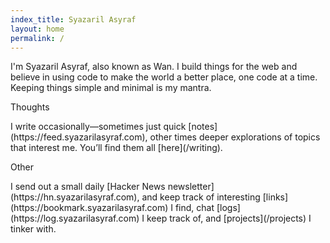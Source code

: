 ```yaml
---
index_title: Syazaril Asyraf
layout: home
permalink: /
---
```


<p class="section"></p>
I'm Syazaril Asyraf, also known as Wan. I build things for the web and believe in using code to make the world a better place, one code at a time. Keeping things simple and minimal is my mantra.

<p class="section">Thoughts</p>
I write occasionally—sometimes just quick [notes](https://feed.syazarilasyraf.com), other times deeper explorations of topics that interest me. You’ll find them all [here](/writing).

<p class="section">Other</p>
I send out a small daily [Hacker News newsletter](https://hn.syazarilasyraf.com), and keep track of interesting [links](https://bookmark.syazarilasyraf.com) I find, chat [logs](https://log.syazarilasyraf.com) I keep track of, and [projects](/projects) I tinker with.
